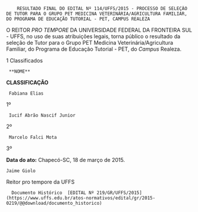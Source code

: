         RESULTADO FINAL DO EDITAL Nº 114/UFFS/2015 - PROCESSO DE SELEÇÃO DE TUTOR PARA O GRUPO PET MEDICINA VETERINÁRIA/AGRICULTURA FAMILIAR, DO PROGRAMA DE EDUCAÇÃO TUTORIAL - PET, CAMPUS REALEZA  

O REITOR *PRO TEMPORE* DA UNIVERSIDADE FEDERAL DA FRONTEIRA SUL - UFFS, no uso de suas atribuições legais, torna público o resultado da seleção de Tutor para o Grupo PET Medicina Veterinária/Agricultura Familiar, do Programa de Educação Tutorial - PET, do *Campus* Realeza.

 1 Classificados

     **NOME**

   **CLASSIFICAÇÃO**

     Fabiana Elias

   1º

     Iucif Abrão Nascif Junior

   2º

     Marcelo Falci Mota

   3º

      

   **Data do ato:** Chapecó-SC, 18 de março de 2015.   
 

    Jaime Giolo   
 Reitor pro tempore da UFFS 

      Documento Histórico  [EDITAL Nº 219/GR/UFFS/2015](https://www.uffs.edu.br/atos-normativos/edital/gr/2015-0219/@@download/documento_historico)     
      